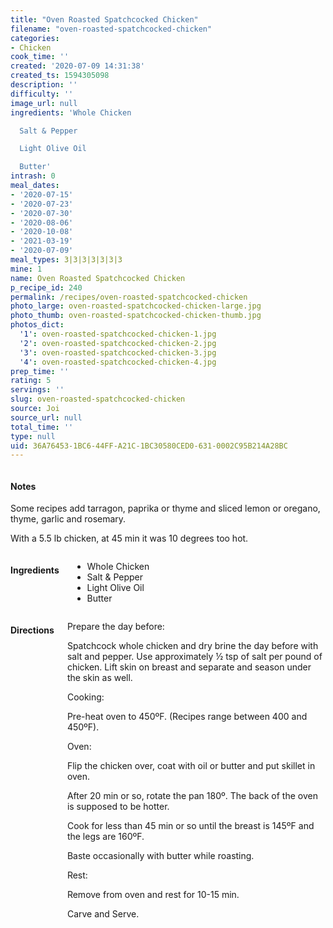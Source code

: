 ```yaml
---
title: "Oven Roasted Spatchcocked Chicken"
filename: "oven-roasted-spatchcocked-chicken"
categories:
- Chicken
cook_time: ''
created: '2020-07-09 14:31:38'
created_ts: 1594305098
description: ''
difficulty: ''
image_url: null
ingredients: 'Whole Chicken

  Salt & Pepper

  Light Olive Oil

  Butter'
intrash: 0
meal_dates:
- '2020-07-15'
- '2020-07-23'
- '2020-07-30'
- '2020-08-06'
- '2020-10-08'
- '2021-03-19'
- '2020-07-09'
meal_types: 3|3|3|3|3|3|3
mine: 1
name: Oven Roasted Spatchcocked Chicken
p_recipe_id: 240
permalink: /recipes/oven-roasted-spatchcocked-chicken
photo_large: oven-roasted-spatchcocked-chicken-large.jpg
photo_thumb: oven-roasted-spatchcocked-chicken-thumb.jpg
photos_dict:
  '1': oven-roasted-spatchcocked-chicken-1.jpg
  '2': oven-roasted-spatchcocked-chicken-2.jpg
  '3': oven-roasted-spatchcocked-chicken-3.jpg
  '4': oven-roasted-spatchcocked-chicken-4.jpg
prep_time: ''
rating: 5
servings: ''
slug: oven-roasted-spatchcocked-chicken
source: Joi
source_url: null
total_time: ''
type: null
uid: 36A76453-1BC6-44FF-A21C-1BC30580CED0-631-0002C95B214A28BC
---
```

<div class="large-8 medium-7 columns" id="writeup">		<div id="notes"><h4>Notes</h4>
<div class="box box-notes"><p>Some recipes add tarragon, paprika or thyme and sliced lemon or oregano, thyme, garlic and rosemary.</p>
<p>With a 5.5 lb chicken, at 45 min it was 10 degrees too hot.</p>
</div></div>	</div><!-- #writeup -->
</div><!-- #row-one -->
<div class="row" id="row-two">	<div class="medium-4 small-5 columns" id="ingredients"><h4>Ingredients</h4><div class="box box-ingredients content"><ul>
<li>Whole Chicken</li>
<li>Salt &amp; Pepper</li>
<li>Light Olive Oil</li>
<li>Butter</li>
</ul>
</div>	</div>	<div class="medium-6 small-7 columns" id="directions"><h4>Directions</h4><div class="box box-directions content"><p>Prepare the day before:</p>
<p>Spatchcock whole chicken and dry brine the day before with salt and pepper. Use approximately ½ tsp of salt per pound of chicken. Lift skin on breast and separate and season under the skin as well.</p>
<p>Cooking:</p>
<p>Pre-heat oven to 450ºF. (Recipes range between 400 and 450ºF).</p>
<p>Oven:</p>
<p>Flip the chicken over, coat with oil or butter and put skillet in oven.</p>
<p>After 20 min or so, rotate the pan 180º. The back of the oven is supposed to be hotter.</p>
<p>Cook for less than 45 min or so until the breast is 145ºF and the legs are 160ºF.</p>
<p>Baste occasionally with butter while roasting.</p>
<p>Rest:</p>
<p>Remove from oven and rest for 10-15 min.</p>
<p>Carve and Serve.</p>
</div>	</div>